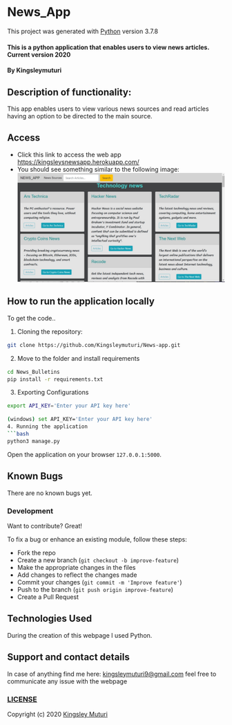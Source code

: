 # News_App

This project was generated with [Python](https://github.com/python) version 3.7.8
  
#### This is a python application that enables users to view news articles. Current version 2020
</table>
</tr>
</td>

#### By **Kingsleymuturi**
  
## Description of functionality:
This app enables users to view various news sources and read articles having an option to be directed to the main source.
## Access
* Click this link to access the web app https://kingsleysnewsapp.herokuapp.com/
* You should see something similar to the following image:
![Password-locker python shell](app/news.jpg)

## How to run the application locally
To get the code..

1. Cloning the repository:
  ```bash
  git clone https://github.com/Kingsleymuturi/News-app.git
  ```
2. Move to the folder and install requirements
  ```bash
  cd News_Bulletins
  pip install -r requirements.txt
  ```
3. Exporting Configurations
  ```bash
  export API_KEY='Enter your API key here'
  ```
  ```bash
  (windows) set API_KEY='Enter your API key here'
4. Running the application
  ```bash
  python3 manage.py
  ```
Open the application on your browser `127.0.0.1:5000`.

## Known Bugs
There are no known bugs yet.
### Development
Want to contribute? Great!

To fix a bug or enhance an existing module, follow these steps:

- Fork the repo
- Create a new branch (`git checkout -b improve-feature`)
- Make the appropriate changes in the files
- Add changes to reflect the changes made
- Commit your changes (`git commit -m 'Improve feature'`)
- Push to the branch (`git push origin improve-feature`)
- Create a Pull Request 

## Technologies Used
During the creation of this webpage I used Python.
## Support and contact details
In case of anything find me here: kingsleymuturi9@gmail.com feel free to communicate any issue with the webpage

### [LICENSE](https://github.com/Kingsleymuturi/News-app/blob/master/LICENSE)
Copyright (c) 2020 [Kingsley Muturi ](https://github.com/Kingsleymuturi)
